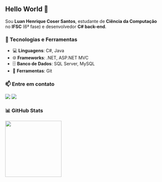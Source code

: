 ## Hello World 👋

Sou **Luan Henrique Coser Santos**, estudante de **Ciência da Computação** no **IFSC** (6ª fase) e desenvolvedor **C# back-end**.

### 🚀 Tecnologias e Ferramentas  
- 💻 **Linguagens**: C#, Java  
- 🌐 **Frameworks**: .NET, ASP.NET MVC  
- 🗄️ **Banco de Dados**: SQL Server, MySQL  
- 🔧 **Ferramentas**: Git  

### 📫 Entre em contato  
<div>
<a href="mailto:Luan.coser@gmail.com"><img loading="lazy" src="https://img.shields.io/badge/Gmail-D14836?style=for-the-badge&logo=gmail&logoColor=white" target="_blank"></a>
<a href="https://www.linkedin.com/in/luan-coser-604357312" target="_blank"><img loading="lazy" src="https://img.shields.io/badge/-LinkedIn-%230077B5?style=for-the-badge&logo=linkedin&logoColor=white" target="_blank"></a>   
</div>

### 📊 GitHub Stats  
<div>
<a href="https://github.com/Luan-Coser">
<img loading="lazy" height="180em" src="https://github-readme-stats.vercel.app/api/top-langs/?username=Luan-Coser&layout=compact&langs_count=7&theme=dracula"/>
</div>
